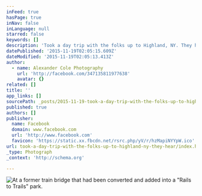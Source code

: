 ```yaml
---
inFeed: true
hasPage: true
inNav: false
inLanguage: null
starred: false
keywords: []
description: 'Took a day trip with the folks up to Highland, NY. They heard of a former train bridge that had been converted and added into a "Rails to Trails" park, and the leaves had started changing in my home town. Of course I had to bring the camera.'
datePublished: '2015-11-19T02:05:15.609Z'
dateModified: '2015-11-19T02:05:13.413Z'
author:
  - name: Alexander Cole Photography
    url: 'http://facebook.com/347135811977638'
    avatar: {}
related: []
title: ''
app_links: []
sourcePath: _posts/2015-11-19-took-a-day-trip-with-the-folks-up-to-highland-ny-they-hear.md
published: true
authors: []
publisher:
  name: Facebook
  domain: www.facebook.com
  url: 'http://www.facebook.com'
  favicon: 'https://static.xx.fbcdn.net/rsrc.php/yV/r/hzMapiNYYpW.ico'
url: took-a-day-trip-with-the-folks-up-to-highland-ny-they-hear/index.html
_type: Photograph
_context: 'http://schema.org'

---
```

![At a former train bridge that had been converted and added into a "Rails to Trails" park.](https://scontent.xx.fbcdn.net/hphotos-xta1/t31.0-8/s720x720/12185065_1057596370931575_2337427554440746407_o.jpg)